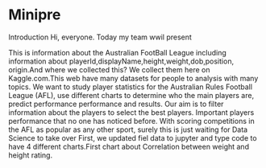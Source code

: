 # Minipre
<p>Introduction
Hi, everyone. Today my team wwil present

This is information about the Australian FootBall League including information about playerId,displayName,height,weight,dob,position,
origin.And where we collected this? We collect them here on Kaggle.com.This web have many datasets for people to analysis with many topics. 
We want to study player statistics for the Australian Rules Football League (AFL), use different charts to determine who the main players are, predict performance performance and results. 
Our aim is to filter information about the players to select the best players. 
Important players performance that no one has noticed before. 
With scoring competitions in the AFL as popular as any other sport, surely this is just waiting for Data Science to take over 
First, we updated fiel data to jupyter and type code to have 4 different charts.First chart about Correlation between weight and height rating.</p>
